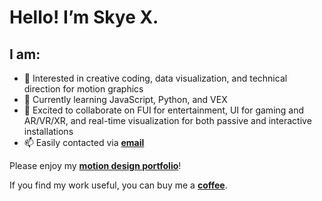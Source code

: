 # Hello! I’m Skye X.

## I am:

- 👀 Interested in creative coding, data visualization, and technical direction for motion graphics
- 🌱 Currently learning JavaScript, Python, and VEX
- 🙌 Excited to collaborate on FUI for entertainment, UI for gaming and AR/VR/XR, and real-time visualization for both passive and interactive installations
- 📫 Easily contacted via **[email](l61475kvc@mozmail.com)**

Please enjoy my **[motion design portfolio](https://skyex.cargo.site)**!

If you find my work useful, you can buy me a **[coffee](https://ko-fi.com/skyex)**.

<!---
SkyeX/SkyeX is a ✨ special ✨ repository because its `README.md` (this file) appears on your GitHub profile.
You can click the Preview link to take a look at your changes.
--->
